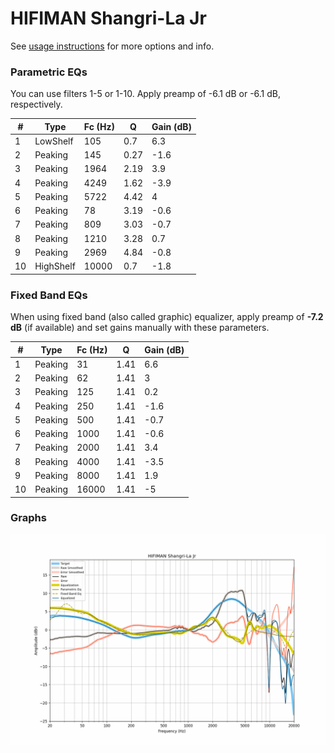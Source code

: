 # HIFIMAN Shangri-La Jr
See [usage instructions](https://github.com/jaakkopasanen/AutoEq#usage) for more options and info.

### Parametric EQs
You can use filters 1-5 or 1-10. Apply preamp of -6.1 dB or -6.1 dB, respectively.

|   # | Type      |   Fc (Hz) |    Q |   Gain (dB) |
|-----|-----------|-----------|------|-------------|
|   1 | LowShelf  |       105 | 0.7  |         6.3 |
|   2 | Peaking   |       145 | 0.27 |        -1.6 |
|   3 | Peaking   |      1964 | 2.19 |         3.9 |
|   4 | Peaking   |      4249 | 1.62 |        -3.9 |
|   5 | Peaking   |      5722 | 4.42 |         4   |
|   6 | Peaking   |        78 | 3.19 |        -0.6 |
|   7 | Peaking   |       809 | 3.03 |        -0.7 |
|   8 | Peaking   |      1210 | 3.28 |         0.7 |
|   9 | Peaking   |      2969 | 4.84 |        -0.8 |
|  10 | HighShelf |     10000 | 0.7  |        -1.8 |

### Fixed Band EQs
When using fixed band (also called graphic) equalizer, apply preamp of **-7.2 dB** (if available) and set gains manually with these parameters.

|   # | Type    |   Fc (Hz) |    Q |   Gain (dB) |
|-----|---------|-----------|------|-------------|
|   1 | Peaking |        31 | 1.41 |         6.6 |
|   2 | Peaking |        62 | 1.41 |         3   |
|   3 | Peaking |       125 | 1.41 |         0.2 |
|   4 | Peaking |       250 | 1.41 |        -1.6 |
|   5 | Peaking |       500 | 1.41 |        -0.7 |
|   6 | Peaking |      1000 | 1.41 |        -0.6 |
|   7 | Peaking |      2000 | 1.41 |         3.4 |
|   8 | Peaking |      4000 | 1.41 |        -3.5 |
|   9 | Peaking |      8000 | 1.41 |         1.9 |
|  10 | Peaking |     16000 | 1.41 |        -5   |

### Graphs
![](./HIFIMAN%20Shangri-La%20Jr.png)
